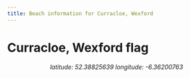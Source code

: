 ```yaml
---
title: Beach information for Curracloe, Wexford
---
```

# Curracloe, Wexford <span class="material-icons" color="blue">flag</span>

<div align="center"><i>latitude: 52.38825639 longitude: -6.36200763</i></div>